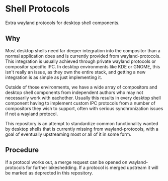 # Shell Protocols

Extra wayland protocols for desktop shell components.

## Why

Most desktop shells need far deeper integration into the compositor than a normal
application does and is currently provided from wayland-protocols. This integration
is usually achieved through private wayland protocols or compositor specific IPC.
In desktop environments like KDE or GNOME, this isn't really an issue, as they
own the entire stack, and getting a new integration is as simple as just implementing it.

Outside of those environments, we have a wide array of compositors and desktop shell
components from independent authors who may not necessarily work with eachother.
Usually this results in every desktop shell component having to implement custom
IPC protocols from a number of compositors they wish to support, often with serious
synchronization issues if not a wayland protocol.

This repository is an attempt to standardize common functionality wanted by desktop
shells that is currently missing from wayland-protocols, with a goal of eventually
upstreaming most or all of it in some form.

## Procedure

If a protocol works out, a merge request can be opened on wayland-protocols
for further bikeshedding. If a protocol is merged upstream it will be marked
as deprected in this repository.
